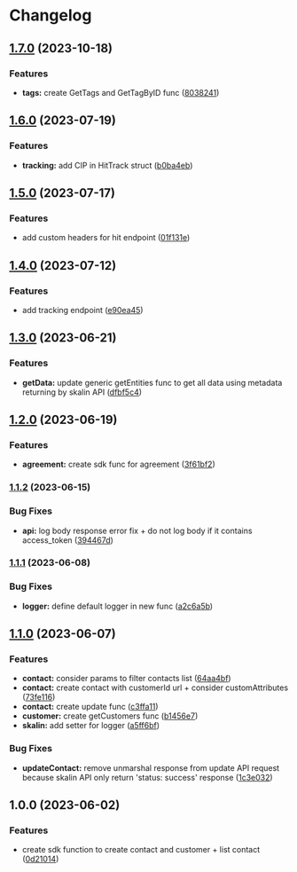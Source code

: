 # Changelog

## [1.7.0](https://www.github.com/Karnott/skalin-sdk/compare/v1.6.0...v1.7.0) (2023-10-18)


### Features

* **tags:** create GetTags and GetTagByID func ([8038241](https://www.github.com/Karnott/skalin-sdk/commit/80382411857d03933e748228932a73fc5b178163))

## [1.6.0](https://www.github.com/Karnott/skalin-sdk/compare/v1.5.0...v1.6.0) (2023-07-19)


### Features

* **tracking:** add CIP in HitTrack struct ([b0ba4eb](https://www.github.com/Karnott/skalin-sdk/commit/b0ba4ebfcd7ad172d2aca320c4be809259660d5b))

## [1.5.0](https://www.github.com/Karnott/skalin-sdk/compare/v1.4.0...v1.5.0) (2023-07-17)


### Features

* add custom headers for hit endpoint ([01f131e](https://www.github.com/Karnott/skalin-sdk/commit/01f131e73bbb501ccc24915c08d366485cdcefcc))

## [1.4.0](https://www.github.com/Karnott/skalin-sdk/compare/v1.3.0...v1.4.0) (2023-07-12)


### Features

* add tracking endpoint ([e90ea45](https://www.github.com/Karnott/skalin-sdk/commit/e90ea45d083c6a8eb1e419144bc5b5cc2fb708d6))

## [1.3.0](https://www.github.com/Karnott/skalin-sdk/compare/v1.2.0...v1.3.0) (2023-06-21)


### Features

* **getData:** update generic getEntities func to get all data using metadata returning by skalin API ([dfbf5c4](https://www.github.com/Karnott/skalin-sdk/commit/dfbf5c4a220a02f3f2c7df206a57d33d73fcfbde))

## [1.2.0](https://www.github.com/Karnott/skalin-sdk/compare/v1.1.2...v1.2.0) (2023-06-19)


### Features

* **agreement:** create sdk func for agreement ([3f61bf2](https://www.github.com/Karnott/skalin-sdk/commit/3f61bf2fc9d824e5186af10abff1eac6f487a7c5))

### [1.1.2](https://www.github.com/Karnott/skalin-sdk/compare/v1.1.1...v1.1.2) (2023-06-15)


### Bug Fixes

* **api:** log body response error fix + do not log body if it contains access_token ([394467d](https://www.github.com/Karnott/skalin-sdk/commit/394467d2221c229780b92c14e6ce049104959f9a))

### [1.1.1](https://www.github.com/Karnott/skalin-sdk/compare/v1.1.0...v1.1.1) (2023-06-08)


### Bug Fixes

* **logger:** define default logger in new func ([a2c6a5b](https://www.github.com/Karnott/skalin-sdk/commit/a2c6a5bab962c0103f5e8f38cec5e39bccfb19f0))

## [1.1.0](https://www.github.com/Karnott/skalin-sdk/compare/v1.0.0...v1.1.0) (2023-06-07)


### Features

* **contact:** consider params to filter contacts list ([64aa4bf](https://www.github.com/Karnott/skalin-sdk/commit/64aa4bf1203d3804f8ac7feb019515260dbf5c4d))
* **contact:** create contact with customerId url + consider customAttributes ([73fe116](https://www.github.com/Karnott/skalin-sdk/commit/73fe116eb48641e87b04452e16492fdf2b2b6d55))
* **contact:** create update func ([c3ffa11](https://www.github.com/Karnott/skalin-sdk/commit/c3ffa1115f973d6b6177b4ce9d667a16c9092aba))
* **customer:** create getCustomers func ([b1456e7](https://www.github.com/Karnott/skalin-sdk/commit/b1456e720ce6413c9b3ff75a56918ea89dc1b54d))
* **skalin:** add setter for logger ([a5ff6bf](https://www.github.com/Karnott/skalin-sdk/commit/a5ff6bf4c1f2b86fd870fbd3508c95274c1a7841))


### Bug Fixes

* **updateContact:** remove unmarshal response from update API request because skalin API only return 'status: success' response ([1c3e032](https://www.github.com/Karnott/skalin-sdk/commit/1c3e03246bba682127782c84bb01f5c80098bec6))

## 1.0.0 (2023-06-02)


### Features

* create sdk function to create contact and customer + list contact ([0d21014](https://www.github.com/Karnott/skalin-sdk/commit/0d21014fae63718ca8acf153c2e8e6a0b84055b6))
